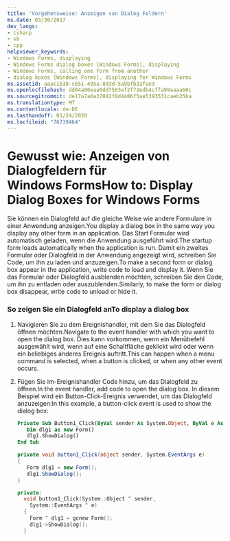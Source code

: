 ```yaml
---
title: 'Vorgehensweise: Anzeigen von Dialog Feldern'
ms.date: 03/30/2017
dev_langs:
- csharp
- vb
- cpp
helpviewer_keywords:
- Windows Forms, displaying
- Windows Forms dialog boxes [Windows Forms], displaying
- Windows Forms, calling one form from another
- dialog boxes [Windows Forms], displaying for Windows Forms
ms.assetid: aaac1b38-c651-495a-8d3d-5a9bfb32fee3
ms.openlocfilehash: dd04a06eaa0dd7583ef2f72edb4cffa99aaaa60c
ms.sourcegitcommit: de17a7a0a37042f0d4406f5ae5393531caeb25ba
ms.translationtype: MT
ms.contentlocale: de-DE
ms.lasthandoff: 01/24/2020
ms.locfileid: "76739464"
---
```

# <a name="how-to-display-dialog-boxes-for-windows-forms"></a><span data-ttu-id="a949e-102">Gewusst wie: Anzeigen von Dialogfeldern für Windows Forms</span><span class="sxs-lookup"><span data-stu-id="a949e-102">How to: Display Dialog Boxes for Windows Forms</span></span>
<span data-ttu-id="a949e-103">Sie können ein Dialogfeld auf die gleiche Weise wie andere Formulare in einer Anwendung anzeigen.</span><span class="sxs-lookup"><span data-stu-id="a949e-103">You display a dialog box in the same way you display any other form in an application.</span></span> <span data-ttu-id="a949e-104">Das Start Formular wird automatisch geladen, wenn die Anwendung ausgeführt wird.</span><span class="sxs-lookup"><span data-stu-id="a949e-104">The startup form loads automatically when the application is run.</span></span> <span data-ttu-id="a949e-105">Damit ein zweites Formular oder Dialogfeld in der Anwendung angezeigt wird, schreiben Sie Code, um ihn zu laden und anzuzeigen.</span><span class="sxs-lookup"><span data-stu-id="a949e-105">To make a second form or dialog box appear in the application, write code to load and display it.</span></span> <span data-ttu-id="a949e-106">Wenn Sie das Formular oder Dialogfeld ausblenden möchten, schreiben Sie den Code, um ihn zu entladen oder auszublenden.</span><span class="sxs-lookup"><span data-stu-id="a949e-106">Similarly, to make the form or dialog box disappear, write code to unload or hide it.</span></span>  
  
### <a name="to-display-a-dialog-box"></a><span data-ttu-id="a949e-107">So zeigen Sie ein Dialogfeld an</span><span class="sxs-lookup"><span data-stu-id="a949e-107">To display a dialog box</span></span>  
  
1. <span data-ttu-id="a949e-108">Navigieren Sie zu dem Ereignishandler, mit dem Sie das Dialogfeld öffnen möchten.</span><span class="sxs-lookup"><span data-stu-id="a949e-108">Navigate to the event handler with which you want to open the dialog box.</span></span> <span data-ttu-id="a949e-109">Dies kann vorkommen, wenn ein Menübefehl ausgewählt wird, wenn auf eine Schaltfläche geklickt wird oder wenn ein beliebiges anderes Ereignis auftritt.</span><span class="sxs-lookup"><span data-stu-id="a949e-109">This can happen when a menu command is selected, when a button is clicked, or when any other event occurs.</span></span>  
  
2. <span data-ttu-id="a949e-110">Fügen Sie im-Ereignishandler Code hinzu, um das Dialogfeld zu öffnen.</span><span class="sxs-lookup"><span data-stu-id="a949e-110">In the event handler, add code to open the dialog box.</span></span> <span data-ttu-id="a949e-111">In diesem Beispiel wird ein Button-Click-Ereignis verwendet, um das Dialogfeld anzuzeigen:</span><span class="sxs-lookup"><span data-stu-id="a949e-111">In this example, a button-click event is used to show the dialog box:</span></span>  
  
    ```vb  
    Private Sub Button1_Click(ByVal sender As System.Object, ByVal e As System.EventArgs) Handles Button1.Click  
       Dim dlg1 as new Form()  
       dlg1.ShowDialog()  
    End Sub  
    ```  
  
    ```csharp  
    private void button1_Click(object sender, System.EventArgs e)   
    {  
       Form dlg1 = new Form();  
       dlg1.ShowDialog();  
    }  
    ```  
  
    ```cpp  
    private:   
      void button1_Click(System::Object ^ sender,  
        System::EventArgs ^ e)  
      {  
        Form ^ dlg1 = gcnew Form();  
        dlg1->ShowDialog();  
      }  
    ```
